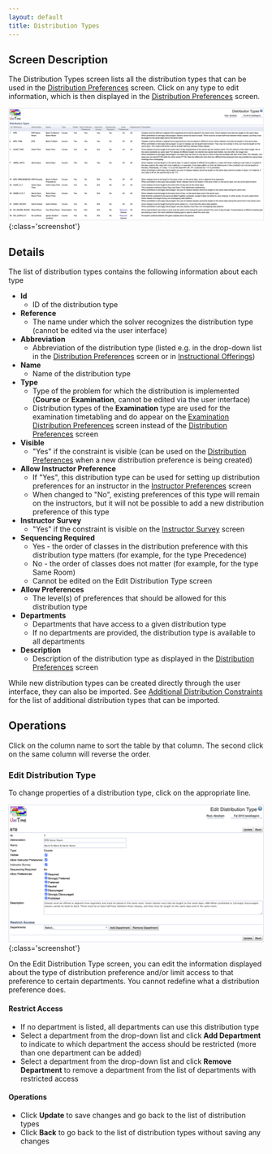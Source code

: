 ```yaml
---
layout: default
title: Distribution Types
---
```

## Screen Description

The Distribution Types screen lists all the distribution types that can be used in the [Distribution Preferences](distribution-preferences) screen. Click on any type to edit information, which is then displayed in the [Distribution Preferences](distribution-preferences) screen.

![Distribution Types](images/distribution-types-1.png){:class='screenshot'}

## Details

The list of distribution types contains the following information about each type
* **Id**
    * ID of the distribution type
* **Reference**
    * The name under which the solver recognizes the distribution type (cannot be edited via the user interface)
* **Abbreviation**
    * Abbreviation of the distribution type (listed e.g. in the drop-down list in the [Distribution Preferences](distribution-preferences) screen or in [Instructional Offerings](instructional-offerings))
* **Name**
    * Name of the distribution type
* **Type**
    * Type of the problem for which the distribution is implemented (**Course** or **Examination**, cannot be edited via the user interface)
    * Distribution types of the **Examination** type are used for the examination timetabling and do appear on the [Examination Distribution Preferences](examination-distribution-preferences) screen instead of the [Distribution Preferences](distribution-preferences) screen
* **Visible**
    * "Yes" if the constraint is visible (can be used on the [Distribution Preferences](distribution-preferences) when a new distribution preference is being created)
* **Allow Instructor Preference**
    * If "Yes", this distribution type can be used for setting up distribution preferences for an instructor in the [Instructor Preferences](instructor-preferences) screen
    * When changed to "No", existing preferences of this type will remain on the instructors, but it will not be possible to add a new distribution preference of this type
* **Instructor Survey**
    * "Yes" if the constraint is visible on the [Instructor Survey](instructor-survey) screen
* **Sequencing Required**
    * Yes - the order of classes in the distribution preference with this distribution type matters (for example, for the type Precedence)
    * No - the order of classes does not matter (for example, for the type Same Room)
    * Cannot be edited on the Edit Distribution Type screen
* **Allow Preferences**
    * The level(s) of preferences that should be allowed for this distribution type
* **Departments**
    * Departments that have access to a given distribution type
    * If no departments are provided, the distribution type is available to all departments
* **Description**
    * Description of the distribution type as displayed in the [Distribution Preferences](distribution-preferences) screen

While new distribution types can be created directly through the user interface, they can also be imported. See [Additional Distribution Constraints](additional-distribution-constraints) for the list of additional distribution types that can be imported.

## Operations

Click on the column name to sort the table by that column. The second click on the same column will reverse the order.

### Edit Distribution Type

To change properties of a distribution type, click on the appropriate line.

![Distribution Types](images/distribution-types-2.png){:class='screenshot'}

On the Edit Distribution Type screen, you can edit the information displayed about the type of distribution preference and/or limit access to that preference to certain departments. You cannot redefine what a distribution preference does.

#### Restrict Access

* If no department is listed, all departments can use this distribution type
* Select a department from the drop-down list and click **Add Department** to indicate to which department the access should be restricted (more than one department can be added)
* Select a department from the drop-down list and click **Remove Department** to remove a department from the list of departments with restricted access

#### Operations

* Click **Update** to save changes and go back to the list of distribution types
* Click **Back** to go back to the list of distribution types without saving any changes
